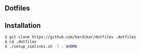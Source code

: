 Dotfiles
--------

## Installation

```bash
$ git clone https://github.com/hardikar/dotfiles .dotfiles
$ cd .dotfiles
$ ./setup_simlinks.sh -f . $HOME
```
